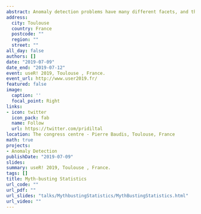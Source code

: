 ```yaml
---
abstract: Anomaly detection problems have many different facets, and the detection techniques can be highly influenced by the way we define anomalies, type of input data, expected output, etc. This leads to wide variations in problem formulations, which need to be addressed through different analytical approaches. At present, there is a fairly rich variety of R software packages supporting anomaly detection tasks within various disciplinary contexts using different analytical techniques. Some of these use an approach to anomaly detection based on a forecast distribution. We locate over 75 R packages with anomaly detection capabilities via a comprehensive online search. We first present a structured and comprehensive discussion on the functionality and capability of these publicly available R packages for anomaly detection. Despite the large number of packages available, there are some anomaly detection challenges that are not supported with existing packages. We reduce this gap by introducing three new R packages for anomaly detection, oddstream, oddwater and stray, with special reference to their capabilities, competitive features and target applications. Package oddstream introduces a framework that provides early detection of anomalous behaviours within a large collection of streaming time series. This includes a novel approach that adapts to non-stationarity in the time series. Package oddwater provides a framework for early detection of outliers in water-quality data from in situ sensors caused by technical issues. Package stray provides a framework to detect anomalies in high dimensional data. Using various synthetic and real datasets, we demonstrate the wide applicability and usefulness of our proposed frameworks.
address:
  city: Toulouse
  country: France
  postcode: ""
  region: ""
  street: ""
all_day: false
authors: []
date: "2019-07-09"
date_end: "2019-07-12"
event: useR! 2019, Toulouse , France.
event_url: http://www.user2019.fr/
featured: false
image:
  caption: ''
  focal_point: Right
links:
- icon: twitter
  icon_pack: fab
  name: Follow
  url: https://twitter.com/pridiltal
location: The congress centre - Pierre Baudis, Toulouse, France
math: true
projects:
- Anomaly Detection
publishDate: "2019-07-09"
slides: 
summary: useR! 2019, Toulouse , France.
tags: []
title: Myth-busting Statistics
url_code: ""
url_pdf: ""
url_slides: "talks/MythbustingStatistics/MythBustingStatistics.html" 
url_video: ""
---
```



